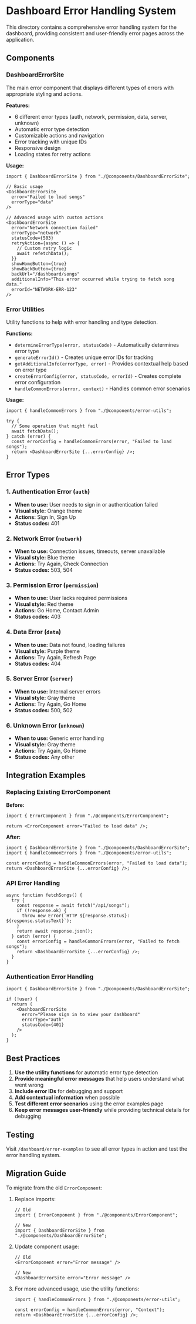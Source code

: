 # Dashboard Error Handling System

This directory contains a comprehensive error handling system for the dashboard, providing consistent and user-friendly error pages across the application.

## Components

### DashboardErrorSite

The main error component that displays different types of errors with appropriate styling and actions.

**Features:**

- 6 different error types (auth, network, permission, data, server, unknown)
- Automatic error type detection
- Customizable actions and navigation
- Error tracking with unique IDs
- Responsive design
- Loading states for retry actions

**Usage:**

```tsx
import { DashboardErrorSite } from "./@components/DashboardErrorSite";

// Basic usage
<DashboardErrorSite
  error="Failed to load songs"
  errorType="data"
/>

// Advanced usage with custom actions
<DashboardErrorSite
  error="Network connection failed"
  errorType="network"
  statusCode={503}
  retryAction={async () => {
    // Custom retry logic
    await refetchData();
  }}
  showHomeButton={true}
  showBackButton={true}
  backUrl="/dashboard/songs"
  additionalInfo="This error occurred while trying to fetch song data."
  errorId="NETWORK-ERR-123"
/>
```

### Error Utilities

Utility functions to help with error handling and type detection.

**Functions:**

- `determineErrorType(error, statusCode)` - Automatically determines error type
- `generateErrorId()` - Creates unique error IDs for tracking
- `getAdditionalInfo(errorType, error)` - Provides contextual help based on error type
- `createErrorConfig(error, statusCode, errorId)` - Creates complete error configuration
- `handleCommonErrors(error, context)` - Handles common error scenarios

**Usage:**

```tsx
import { handleCommonErrors } from "./@components/error-utils";

try {
  // Some operation that might fail
  await fetchData();
} catch (error) {
  const errorConfig = handleCommonErrors(error, "Failed to load songs");
  return <DashboardErrorSite {...errorConfig} />;
}
```

## Error Types

### 1. Authentication Error (`auth`)

- **When to use:** User needs to sign in or authentication failed
- **Visual style:** Orange theme
- **Actions:** Sign In, Sign Up
- **Status codes:** 401

### 2. Network Error (`network`)

- **When to use:** Connection issues, timeouts, server unavailable
- **Visual style:** Blue theme
- **Actions:** Try Again, Check Connection
- **Status codes:** 503, 504

### 3. Permission Error (`permission`)

- **When to use:** User lacks required permissions
- **Visual style:** Red theme
- **Actions:** Go Home, Contact Admin
- **Status codes:** 403

### 4. Data Error (`data`)

- **When to use:** Data not found, loading failures
- **Visual style:** Purple theme
- **Actions:** Try Again, Refresh Page
- **Status codes:** 404

### 5. Server Error (`server`)

- **When to use:** Internal server errors
- **Visual style:** Gray theme
- **Actions:** Try Again, Go Home
- **Status codes:** 500, 502

### 6. Unknown Error (`unknown`)

- **When to use:** Generic error handling
- **Visual style:** Gray theme
- **Actions:** Try Again, Go Home
- **Status codes:** Any other

## Integration Examples

### Replacing Existing ErrorComponent

**Before:**

```tsx
import { ErrorComponent } from "./@components/ErrorComponent";

return <ErrorComponent error="Failed to load data" />;
```

**After:**

```tsx
import { DashboardErrorSite } from "./@components/DashboardErrorSite";
import { handleCommonErrors } from "./@components/error-utils";

const errorConfig = handleCommonErrors(error, "Failed to load data");
return <DashboardErrorSite {...errorConfig} />;
```

### API Error Handling

```tsx
async function fetchSongs() {
  try {
    const response = await fetch("/api/songs");
    if (!response.ok) {
      throw new Error(`HTTP ${response.status}: ${response.statusText}`);
    }
    return await response.json();
  } catch (error) {
    const errorConfig = handleCommonErrors(error, "Failed to fetch songs");
    return <DashboardErrorSite {...errorConfig} />;
  }
}
```

### Authentication Error Handling

```tsx
import { DashboardErrorSite } from "./@components/DashboardErrorSite";

if (!user) {
  return (
    <DashboardErrorSite
      error="Please sign in to view your dashboard"
      errorType="auth"
      statusCode={401}
    />
  );
}
```

## Best Practices

1. **Use the utility functions** for automatic error type detection
2. **Provide meaningful error messages** that help users understand what went wrong
3. **Include error IDs** for debugging and support
4. **Add contextual information** when possible
5. **Test different error scenarios** using the error examples page
6. **Keep error messages user-friendly** while providing technical details for debugging

## Testing

Visit `/dashboard/error-examples` to see all error types in action and test the error handling system.

## Migration Guide

To migrate from the old `ErrorComponent`:

1. Replace imports:

   ```tsx
   // Old
   import { ErrorComponent } from "./@components/ErrorComponent";

   // New
   import { DashboardErrorSite } from "./@components/DashboardErrorSite";
   ```

2. Update component usage:

   ```tsx
   // Old
   <ErrorComponent error="Error message" />

   // New
   <DashboardErrorSite error="Error message" />
   ```

3. For more advanced usage, use the utility functions:

   ```tsx
   import { handleCommonErrors } from "./@components/error-utils";

   const errorConfig = handleCommonErrors(error, "Context");
   return <DashboardErrorSite {...errorConfig} />;
   ```
